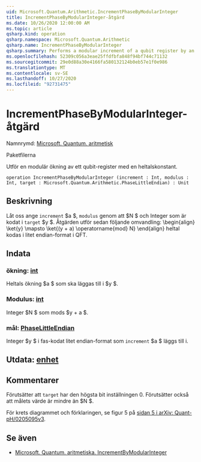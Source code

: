 ```yaml
---
uid: Microsoft.Quantum.Arithmetic.IncrementPhaseByModularInteger
title: IncrementPhaseByModularInteger-åtgärd
ms.date: 10/26/2020 12:00:00 AM
ms.topic: article
qsharp.kind: operation
qsharp.namespace: Microsoft.Quantum.Arithmetic
qsharp.name: IncrementPhaseByModularInteger
qsharp.summary: Performs a modular increment of a qubit register by an integer constant.
ms.openlocfilehash: 52309c056a3eae25ffdfbfa848f94bf744c71132
ms.sourcegitcommit: 29e0d88a30e4166fa580132124b0eb57e1f0e986
ms.translationtype: MT
ms.contentlocale: sv-SE
ms.lasthandoff: 10/27/2020
ms.locfileid: "92731475"
---
```

# <a name="incrementphasebymodularinteger-operation"></a>IncrementPhaseByModularInteger-åtgärd

Namnrymd: [Microsoft. Quantum. aritmetisk](xref:Microsoft.Quantum.Arithmetic)

Paketfilerna [](https://nuget.org/packages/)


Utför en modulär ökning av ett qubit-register med en heltalskonstant.

```qsharp
operation IncrementPhaseByModularInteger (increment : Int, modulus : Int, target : Microsoft.Quantum.Arithmetic.PhaseLittleEndian) : Unit
```


## <a name="description"></a>Beskrivning

Låt oss ange `increment` $a $, `modulus` genom att $N $ och Integer som är kodat i `target` $y $.
Åtgärden utför sedan följande omvandling: \begin{align} \ket{y} \mapsto \ket{(y + a) \operatorname{mod} N} \end{align} heltal kodas i litet endian-format i QFT.

## <a name="input"></a>Indata

### <a name="increment--int"></a>ökning: [int](xref:microsoft.quantum.lang-ref.int)

Heltals ökning $a $ som ska läggas till i $y $.


### <a name="modulus--int"></a>Modulus: [int](xref:microsoft.quantum.lang-ref.int)

Integer $N $ som mods $y + a $.


### <a name="target--phaselittleendian"></a>mål: [PhaseLittleEndian](xref:Microsoft.Quantum.Arithmetic.PhaseLittleEndian)

Integer $y $ i fas-kodat litet endian-format som `increment` $a $ läggs till i.



## <a name="output--unit"></a>Utdata: [enhet](xref:microsoft.quantum.lang-ref.unit)



## <a name="remarks"></a>Kommentarer

Förutsätter att `target` har den högsta bit inställningen 0.
Förutsätter också att målets värde är mindre än $N $.

För krets diagrammet och förklaringen, se figur 5 på [sidan 5 i arXiv: Quant-pH/0205095v3](https://arxiv.org/pdf/quant-ph/0205095v3.pdf#page=5).

## <a name="see-also"></a>Se även

- [Microsoft. Quantum. aritmetiska. IncrementByModularInteger](xref:Microsoft.Quantum.Arithmetic.IncrementByModularInteger)